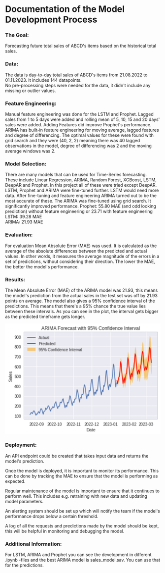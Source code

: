 # Documentation of the Model Development Process

### The Goal:
Forecasting future total sales of ABCD's items based on the historical total sales.

### Data:  
The data is day-to-day total sales of ABCD's items from 21.08.2022 to 01.11.2023. It includes 144 datapoints.  
No pre-processing steps were needed for the data, it didn't include any missing or outlier values.  

### Feature Engineering:  
Manual feature engineering was done for the LSTM and Prophet. Lagged sales from 1 to 5 days were added and rolling mean of 5, 10, 15 and 20 days' sales were added. Adding Features did improve Prophet's performance. ARIMA has built-in feature engineering for moving average, lagged features and degree of differencing. The optimal values for these were found with grid search and they were (40, 2, 2) meaning there was 40 lagged observations in the model, degree of differencing was 2 and the moving average windows was 2.

### Model Selection:
There are many models that can be used for Time-Series forecasting. These include Linear Regression, ARIMA, Random Forest, XGBoost,
LSTM, DeepAR and Prophet. In this project all of these were tried except DeepAR. LSTM, Prophet and ARIMA were fine-tuned further. LSTM would need more data. After fine-tuning and feature engineering ARIMA turned out to be the most accurate of these. The ARIMA was fine-tuned using grid search. It significantly improved performance.
Prophet: 55.80 MAE (and odd looking prediction) without feature engineering or 23.71 with feature engineering  
LSTM: 39.28 MAE  
ARIMA: 21.93 MAE  

### Evaluation:
For evaluation Mean Absolute Error (MAE) was used. It is calculated as the average of the absolute differences between the predicted and actual values. In other words, it measures the average magnitude of the errors in a set of predictions, without considering their direction. The lower the MAE, the better the model's performance.

### Results:
The Mean Absolute Error (MAE) of the ARIMA model was 21.93, this means the model's prediction from the actual sales in the test set was off by 21.93 points on average. The model also gives a 95% confidence interval of the predictions. This means that there's a 95% chance the true value lies between these intervals. As you can see in the plot, the interval gets bigger as the predicted timeframe gets longer.

![Predictions](best_model_lineplot.png)

### Deployment:
An API endpoint could be created that takes input data and returns the model's prediction.

Once the model is deployed, it is important to monitor its performance. This can be done by tracking the MAE to ensure that the model is performing as expected.

Regular maintenance of the model is important to ensure that it continues to perform well. This includes e.g. retraining with new data and updating model parameters.

An alerting system should be set up which will notify the team if the model's performance drops below a certain threshold.

A log of all the requests and predictions made by the model should be kept, this will be helpful in monitoring and debugging the model.

### Additional Information:
For LSTM, ARIMA and Prophet you can see the development in different .ipynb -files and the best ARIMA model is sales_model.sav. You can use that for the predictions.

